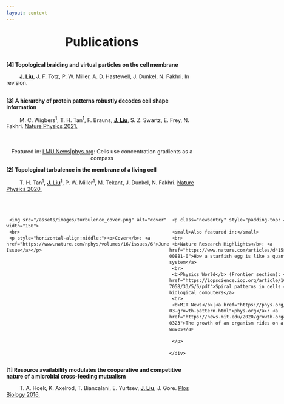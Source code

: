 ```yaml
---
layout: context
---
```

<head>
<style>
div.pubentry {
  text-indent: 35px;
  margin-bottom: 30px;
}

div.newswrapper-text {
  display: inline-block; 
  horizontal-align: top;

  text-indent: 15px;
  margin-top: -10px;
  margin-bottom: 30px;
  margin-left: 20px;
  margin-right: 20px;

  border: 1px solid black;
  position: relative;
  width: 980px;
}


div.newswrapper {
  display: inline-block; 
  horizontal-align: top;

  text-indent: 15px;
  margin-top: -10px;
  margin-bottom: 30px;
  margin-left: 20px;
  margin-right: 20px;

  border: 1px solid black;
  position: relative;
  width: 980px;
}
div.newsframes {
  text-align: left;
  display: table-cell;
  padding-top: 20px;
}
p.newsentry {
  text-indent: 0px;
  line-height:1.5;
}

</style>
</head>

<p style="font-size:32px;text-align:center;"> <b>Publications </b></p>

**[4] Topological braiding and virtual particles on the cell membrane**

<div class="pubentry">
   <span style="text-decoration: underline"><b>J. Liu</b></span>, J. F. Totz, P. W. Miller, A. D. Hastewell, J. Dunkel, N. Fakhri. 
   In revision.
</div>


**[3] A hierarchy of protein patterns robustly decodes cell shape information**

<div class="pubentry">
   M. C. Wigbers<sup>1</sup>, T. H. Tan<sup>1</sup>, F. Brauns, <span style="text-decoration: underline"><b>J. Liu</b></span>, S. Z. Swartz, E. Frey, N. Fakhri.
   <a href="https://www.nature.com/articles/s41567-021-01164-9">Nature Physics 2021.</a>
</div>

<div class="newswrapper-text">
<p style="text-align:center;padding-top:20px;">
    Featured in: <a href="https://www.lmu.de/en/newsroom/news-and-events/news/cells-use-concentration-gradients-as-a-compass.html#:~:text=LMU%20biophysicists%20have%20developed%20a,of%20proteins%20inside%20the%20cell.">LMU News</a>|<a href="https://phys.org/news/2021-02-cells-gradients-compass.html">phys.org</a>: Cells use concentration gradients as a compass
</p>
</div>


**[2] Topological turbulence in the membrane of a living cell**

<div class="pubentry">
   T. H. Tan<sup>1</sup>, <span style="text-decoration: underline"><b>J. Liu</b></span><sup>1</sup>, P. W. Miller<sup>1</sup>, M. Tekant, J. Dunkel, N. Fakhri.
   <a href="https://www.nature.com/articles/s41567-020-0841-9">Nature Physics 2020.</a>
</div>

<div class="newswrapper">

   <div class="newsframes" style = "width: 180px;">
     
     <img src="/assets/images/turbulence_cover.png" alt="cover" width="150">
     <br>
     <p style="horizontal-align:middle;"><b>Cover</b>: <a href="https://www.nature.com/nphys/volumes/16/issues/6">June Issue</a></p>
   </div>

   <div class="newsframes" style = "width: 770px; vertical-align:top;">

     <p class="newsentry" style="padding-top: 40px;">

     <small>Also featured in:</small>
     <br>
     <b>Nature Research Highlights</b>: <a href="https://www.nature.com/articles/d41586-020-00881-0">How a starfish egg is like a quantum system</a>
     <br>
     <b>Physics World</b> (Frontier section): <a href="https://iopscience.iop.org/article/10.1088/2058-7058/33/5/6/pdf">Spiral patterns in cells could create biological computers</a>
     <br>
     <b>MIT News</b>|<a href="https://phys.org/news/2020-03-growth-pattern.html">phys.org</a>: <a href="https://news.mit.edu/2020/growth-organism-waves-0323">The growth of an organism rides on a pattern of waves</a>

     </p>

    </div>
</div>


**[1] Resource availability modulates the cooperative and competitive nature of a microbial cross-feeding mutualism**

<div class="pubentry">
   T. A. Hoek, K. Axelrod, T. Biancalani, E. Yurtsev, <span style="text-decoration: underline"><b>J. Liu</b></span>, J. Gore.
   <a href="https://journals.plos.org/plosbiology/article?id=10.1371/journal.pbio.1002540">Plos Biology 2016.</a>
</div>
